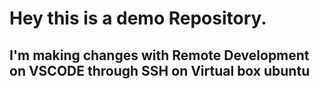 # Hey this is a demo Repository.

## I'm making changes with Remote Development on VSCODE through SSH on Virtual box ubuntu